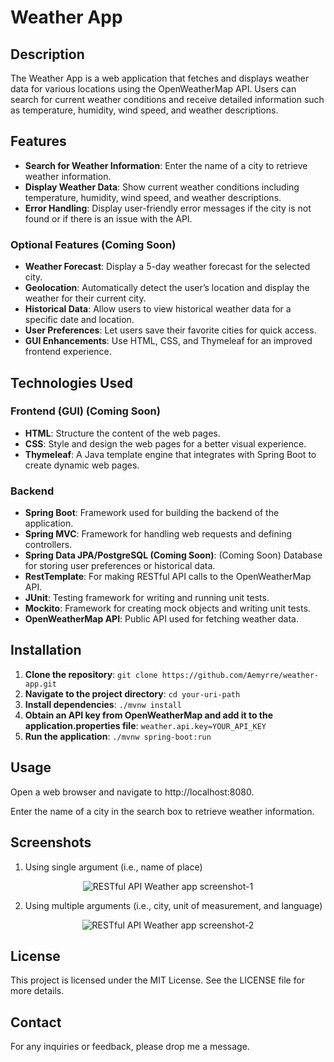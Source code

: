 # Weather App

## Description
The Weather App is a web application that fetches and displays weather data for various locations using the OpenWeatherMap API.
Users can search for current weather conditions and receive detailed information such as temperature, humidity, wind speed, and weather descriptions.

## Features
- **Search for Weather Information**: Enter the name of a city to retrieve weather information.
- **Display Weather Data**: Show current weather conditions including temperature, humidity, wind speed, and weather descriptions.
- **Error Handling**: Display user-friendly error messages if the city is not found or if there is an issue with the API.

### Optional Features (Coming Soon)
- **Weather Forecast**: Display a 5-day weather forecast for the selected city.
- **Geolocation**: Automatically detect the user’s location and display the weather for their current city.
- **Historical Data**: Allow users to view historical weather data for a specific date and location.
- **User Preferences**: Let users save their favorite cities for quick access.
- **GUI Enhancements**: Use HTML, CSS, and Thymeleaf for an improved frontend experience.

## Technologies Used

### Frontend (GUI) (Coming Soon)
- **HTML**: Structure the content of the web pages.
- **CSS**: Style and design the web pages for a better visual experience.
- **Thymeleaf**: A Java template engine that integrates with Spring Boot to create dynamic web pages.

### Backend
- **Spring Boot**: Framework used for building the backend of the application.
- **Spring MVC**: Framework for handling web requests and defining controllers.
- **Spring Data JPA/PostgreSQL (Coming Soon)**: (Coming Soon) Database for storing user preferences or historical data.
- **RestTemplate**: For making RESTful API calls to the OpenWeatherMap API.
- **JUnit**: Testing framework for writing and running unit tests.
- **Mockito**: Framework for creating mock objects and writing unit tests.
- **OpenWeatherMap API**: Public API used for fetching weather data.

## Installation
1. **Clone the repository**:
   ``` git clone https://github.com/Aemyrre/weather-app.git ```
2. **Navigate to the project directory**:
   ``` cd your-uri-path ```
3. **Install dependencies**:
   ``` ./mvnw install ```
5. **Obtain an API key from OpenWeatherMap and add it to the application.properties file**:
   ``` weather.api.key=YOUR_API_KEY ```
7. **Run the application**:
   ``` ./mvnw spring-boot:run ```

## Usage
Open a web browser and navigate to http://localhost:8080.

Enter the name of a city in the search box to retrieve weather information.

## Screenshots
1. Using single argument (i.e., name of place)
<div align="center" width="229" height="431.5">
<!-- ![image](https://github.com/user-attachments/assets/6278ef9e-a293-4e56-8ced-cf5a61dcba37) -->
   <img src="https://github.com/user-attachments/assets/6278ef9e-a293-4e56-8ced-cf5a61dcba37" alt="RESTful API Weather app screenshot-1" />
</div>

2. Using multiple arguments (i.e., city, unit of measurement, and language)
<div align="center">
<!-- ![image](https://github.com/user-attachments/assets/381fff3f-bb3f-4214-b75b-5f0039fc2d7d) -->
   <img src="https://github.com/user-attachments/assets/381fff3f-bb3f-4214-b75b-5f0039fc2d7d" alt="RESTful API Weather app screenshot-2"/>
</div>

## License
This project is licensed under the MIT License. See the LICENSE file for more details.

## Contact
For any inquiries or feedback, please drop me a message.
